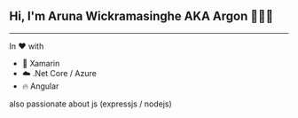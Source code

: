 ## Hi, I'm Aruna Wickramasinghe AKA Argon 👨🏻‍💻
---
In ❤️  with 

- 📱  Xamarin
- ☁️  .Net Core / Azure 
- 🔥  Angular

also passionate about js (expressjs / nodejs)





